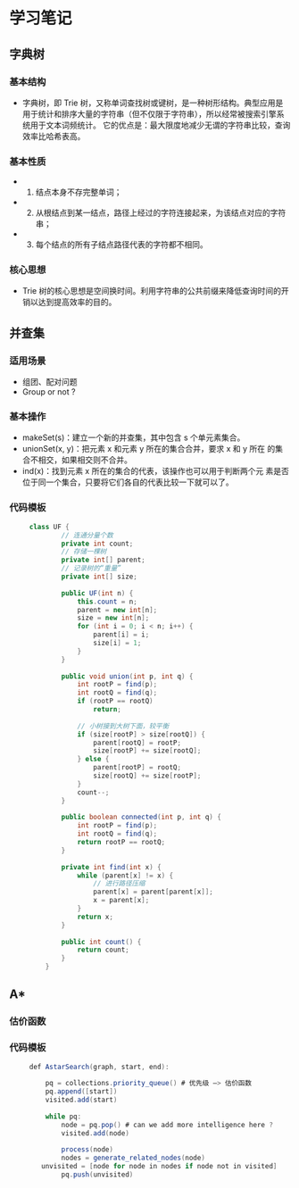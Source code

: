 # 学习笔记
## 字典树
### 基本结构
   - 字典树，即 Trie 树，又称单词查找树或键树，是一种树形结构。典型应用是用于统计和排序大量的字符串（但不仅限于字符串），所以经常被搜索引擎系统用于文本词频统计。 它的优点是：最大限度地减少无谓的字符串比较，查询效率比哈希表高。
### 基本性质
   - 1. 结点本身不存完整单词；
   - 2. 从根结点到某一结点，路径上经过的字符连接起来，为该结点对应的字符串；
   - 3. 每个结点的所有子结点路径代表的字符都不相同。

### 核心思想
   - Trie 树的核心思想是空间换时间。利用字符串的公共前缀来降低查询时间的开销以达到提高效率的目的。
## 并查集

### 适用场景
   - 组团、配对问题
   - Group or not ?
### 基本操作
   - makeSet(s)：建立一个新的并查集，其中包含 s 个单元素集合。
   - unionSet(x, y)：把元素 x 和元素 y 所在的集合合并，要求 x 和 y 所在
    的集合不相交，如果相交则不合并。
   - ind(x)：找到元素 x 所在的集合的代表，该操作也可以用于判断两个元
    素是否位于同一个集合，只要将它们各自的代表比较一下就可以了。
### 代码模板
   ```java
        class UF {
                // 连通分量个数
                private int count;
                // 存储一棵树
                private int[] parent;
                // 记录树的“重量”
                private int[] size;
        
                public UF(int n) {
                    this.count = n;
                    parent = new int[n];
                    size = new int[n];
                    for (int i = 0; i < n; i++) {
                        parent[i] = i;
                        size[i] = 1;
                    }
                }
        
                public void union(int p, int q) {
                    int rootP = find(p);
                    int rootQ = find(q);
                    if (rootP == rootQ)
                        return;
        
                    // 小树接到大树下面，较平衡
                    if (size[rootP] > size[rootQ]) {
                        parent[rootQ] = rootP;
                        size[rootP] += size[rootQ];
                    } else {
                        parent[rootP] = rootQ;
                        size[rootQ] += size[rootP];
                    }
                    count--;
                }
        
                public boolean connected(int p, int q) {
                    int rootP = find(p);
                    int rootQ = find(q);
                    return rootP == rootQ;
                }
        
                private int find(int x) {
                    while (parent[x] != x) {
                        // 进行路径压缩
                        parent[x] = parent[parent[x]];
                        x = parent[x];
                    }
                    return x;
                }
        
                public int count() {
                    return count;
                }
            }
   ``` 
## A*
### 估价函数
   
### 代码模板
   ```java
        def AstarSearch(graph, start, end):
        
        	pq = collections.priority_queue() # 优先级 —> 估价函数
        	pq.append([start]) 
        	visited.add(start)
        
        	while pq: 
        		node = pq.pop() # can we add more intelligence here ?
        		visited.add(node)
        
        		process(node) 
        		nodes = generate_related_nodes(node) 
           unvisited = [node for node in nodes if node not in visited]
        		pq.push(unvisited)
   ```